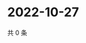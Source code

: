 # 2022-10-27

共 0 条

<!-- BEGIN WEIBO -->
<!-- 最后更新时间 Thu Oct 27 2022 01:13:43 GMT+0800 (China Standard Time) -->

<!-- END WEIBO -->
